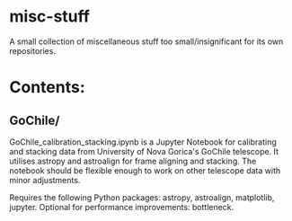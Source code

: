 # misc-stuff

A small collection of miscellaneous stuff too small/insignificant for its own repositories. 

# Contents:

## GoChile/

GoChile_calibration_stacking.ipynb is a Jupyter Notebook for calibrating and stacking data from University of Nova Gorica's GoChile telescope. It utilises astropy and astroalign for frame aligning and stacking. The notebook should be flexible enough to work on other telescope data with minor adjustments. 

Requires the following Python packages: astropy, astroalign, matplotlib, jupyter. Optional for performance improvements: bottleneck.
